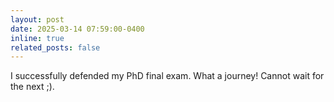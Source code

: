 ```yaml
---
layout: post
date: 2025-03-14 07:59:00-0400
inline: true
related_posts: false
---
```


I successfully defended my PhD final exam. What a journey! Cannot wait for the next ;).